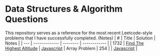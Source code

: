 # Data Structures & Algorithm Questions

This repository serves as a reference for the most recent Leetcode-style problems that I have successfully completed. (Notes)
| # | Title | Solution | Notes |
| --- | ------------- | -------- | ------------ |
| 1732 | [Find The Highest Altitude](https://leetcode.com/problems/find-the-highest-altitude/) | [Javascript](https://github.com/Lmorfin/ds-algo-practice/blob/main/Leetcode/FindTheHighestAltitude.js) | Array Problem
| 254 | []() | [Javascript]() |
